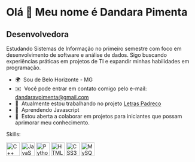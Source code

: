 Olá 👋 Meu nome é Dandara Pimenta
================================

Desenvolvedora
--------------

Estudando Sistemas de Informação no primeiro semestre com foco em desenvolvimento de software e análise de dados. Sigo buscando experiências práticas em projetos de TI e expandir minhas habilidades em programação.

*   🌍  Sou de Belo Horizonte - MG
*   ✉️  Você pode entrar em contato comigo pelo e-mail: [dandaravpimenta@gmail.com](mailto:dandaravpimenta@gmail.com)
*   🚀  Atualmente estou trabalhando no projeto [Letras Padreco](http://letraspadreco.netlify.app/)
*   🧠  Aprendendo Javascript
*   🤝  Estou aberta a colaborar em projetos para iniciantes que possam aprimorar meu conhecimento.

Skills:
<p align="left">
<a href="https://docs.microsoft.com/en-us/cpp/?view=msvc-170" target="_blank" rel="noreferrer"><img src="https://raw.githubusercontent.com/danielcranney/readme-generator/main/public/icons/skills/cplusplus-colored.svg" width="36" height="36" alt="C++" /></a>
<a href="https://developer.mozilla.org/en-US/docs/Web/JavaScript" target="_blank" rel="noreferrer"><img src="https://raw.githubusercontent.com/danielcranney/readme-generator/main/public/icons/skills/javascript-colored.svg" width="36" height="36" alt="JavaScript" /></a>
<a href="https://www.python.org/" target="_blank" rel="noreferrer"><img src="https://raw.githubusercontent.com/danielcranney/readme-generator/main/public/icons/skills/python-colored.svg" width="36" height="36" alt="Python" /></a>
<a href="https://developer.mozilla.org/en-US/docs/Glossary/HTML5" target="_blank" rel="noreferrer"><img src="https://raw.githubusercontent.com/danielcranney/readme-generator/main/public/icons/skills/html5-colored.svg" width="36" height="36" alt="HTML5" /></a>
<a href="https://www.w3.org/TR/CSS/#css" target="_blank" rel="noreferrer"><img src="https://raw.githubusercontent.com/danielcranney/readme-generator/main/public/icons/skills/css3-colored.svg" width="36" height="36" alt="CSS3" /></a>
<a href="https://www.mysql.com/" target="_blank" rel="noreferrer"><img src="https://raw.githubusercontent.com/danielcranney/readme-generator/main/public/icons/skills/mysql-colored.svg" width="36" height="36" alt="MySQL" /></a>
</p>
